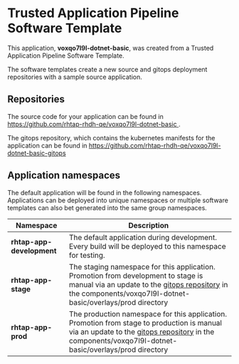 # Trusted Application Pipeline Software Template

This application, **voxqo7l9l-dotnet-basic**, was created from a Trusted Application Pipeline Software Template.

The software templates create a new source and gitops deployment repositories with a sample source application. 

## Repositories

The source code for your application can be found in [https://github.com/rhtap-rhdh-qe/voxqo7l9l-dotnet-basic ](https://github.com/rhtap-rhdh-qe/voxqo7l9l-dotnet-basic ).
 
The gitops repository, which contains the kubernetes manifests for the application can be found in 
[https://github.com/rhtap-rhdh-qe/voxqo7l9l-dotnet-basic-gitops ](https://github.com/rhtap-rhdh-qe/voxqo7l9l-dotnet-basic-gitops ) 

## Application namespaces 

The default application will be found in the following namespaces. Applications can be deployed into unique namespaces or multiple software templates can also bet generated into the same group namespaces.  

|  Namespace   |  Description   |  
| -------- | -------- |   
| **rhtap-app-development** | The default application during development. Every build will be deployed to this namespace for testing. | 
| **rhtap-app-stage** | The staging namespace for this application. Promotion from development to stage is manual via an update to the [gitops repository](https://github.com/rhtap-rhdh-qe/voxqo7l9l-dotnet-basic-gitops ) in the components/voxqo7l9l-dotnet-basic/overlays/prod directory |  
| **rhtap-app-prod** | The production namespace for this application. Promotion from stage to production is manual via an update to the [gitops repository](https://github.com/rhtap-rhdh-qe/voxqo7l9l-dotnet-basic-gitops ) in the components/voxqo7l9l-dotnet-basic/overlays/prod directory | 